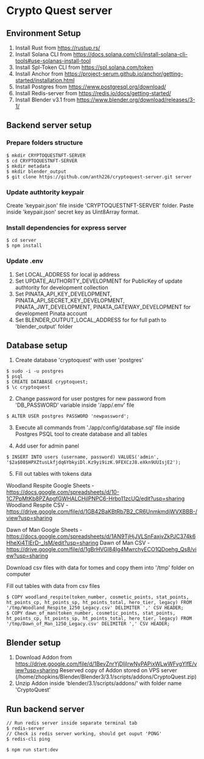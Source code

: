 # Crypto Quest server

## Environment Setup

1. Install Rust from https://rustup.rs/
2. Install Solana CLI from https://docs.solana.com/cli/install-solana-cli-tools#use-solanas-install-tool
3. Install Spl-Token CLI from https://spl.solana.com/token
4. Install Anchor from https://project-serum.github.io/anchor/getting-started/installation.html
5. Install Postgres from https://www.postgresql.org/download/
6. Install Redis-server from https://redis.io/docs/getting-started/
7. Install Blender v3.1 from https://www.blender.org/download/releases/3-1/

## Backend server setup

### Prepare folders structure

```shell
$ mkdir CRYPTOQUESTNFT-SERVER
$ cd CRYPTOQUESTNFT-SERVER
$ mkdir metadata
$ mkdir blender_output
$ git clone https://github.com/anth226/cryptoquest-server.git server
```

### Update authtority keypair

Create 'keypair.json' file inside 'CRYPTOQUESTNFT-SERVER' folder. Paste inside 'keypair.json' secret key as Uint8Array format.

### Install dependencies for express server

```shell
$ cd server
$ npm install
```

### Update .env

1. Set LOCAL_ADDRESS for local ip address
2. Set UPDATE_AUTHORITY_DEVELOPMENT for PublicKey of update authtority for development collection
3. Set PINATA_API_KEY_DEVELOPMENT, PINATA_API_SECRET_KEY_DEVELOPMENT, PINATA_JWT_DEVELOPMENT, PINATA_GATEWAY_DEVELOPMENT for development Pinata account
4. Set BLENDER_OUTPUT_LOCAL_ADDRESS for for full path to 'blender_output' folder

## Database setup

1. Create database 'cryptoquest' with user 'postgres'

```shell
$ sudo -i -u postgres
$ psql
$ CREATE DATABASE cryptoquest;
$ \c cryptoquest
```

2. Change password for user postgres for new password from 'DB_PASSWORD' variable inside '/app/.env' file

```shell
$ ALTER USER postgres PASSWORD 'newpassword';
```

3. Execute all commands from './app/config/database.sql' file inside Postgres PSQL tool to create database and all tables

4. Add user for admin panel

```shell
$ INSERT INTO users (username, password) VALUES('admin', '$2a$08$HPXZtusLkfjdq6YbkyiDl.Kz9yi9izK.9FEXCzJ8.eXkn9UUIsjE2');
```

5. Fill out tables with tokens data

Woodland Respite Google Sheets - https://docs.google.com/spreadsheets/d/10-1C7PpMtKb8PZApgfGWHALCHjIPNPC6-Hrbo11zcUQ/edit?usp=sharing
Woodland Respite CSV - https://drive.google.com/file/d/1GB42BaKBtRb7B2_CR6UnmkmdjWVXBBB-/view?usp=sharing

Dawn of Man Google Sheets - https://docs.google.com/spreadsheets/d/1AN9TjHjJVLSnFaxjvZkPJC374k6HheXi4TlErD-_IsM/edit?usp=sharing
Dawn of Man CSV - https://drive.google.com/file/d/1gBrHVGl84Ig4MwrchyECO1QDoehg_Qs8/view?usp=sharing

Download csv files with data for tomes and copy them into '/tmp' folder on computer

Fill out tables with data from csv files

```shell
$ COPY woodland_respite(token_number, cosmetic_points, stat_points, ht_points_cp, ht_points_sp, ht_points_total, hero_tier, legacy) FROM '/tmp/Woodland_Respite_1250_Legacy.csv' DELIMITER ',' CSV HEADER;
$ COPY dawn_of_man(token_number, cosmetic_points, stat_points, ht_points_cp, ht_points_sp, ht_points_total, hero_tier, legacy) FROM '/tmp/Dawn_of_Man_1250_Legacy.csv' DELIMITER ',' CSV HEADER;
```

## Blender setup

1. Download Addon from https://drive.google.com/file/d/1BevZnrYjDIjIrwNyPAPixWLwWFvgYlfE/view?usp=sharing
   Reserved copy of Addon stored on VPS server (/home/zhopkins/Blender/Blender3/3.1/scripts/addons/CryptoQuest.zip)
2. Unzip Addon inside 'blender/3.1/scripts/addons/' with folder name 'CryptoQuest'

## Run backend server

```shell
// Run redis server inside separate terminal tab
$ redis-server
// Check is redis server working, should get ouput 'PONG'
$ redis-cli ping

$ npm run start:dev
```
